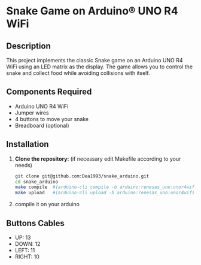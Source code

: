 # Snake Game on Arduino® UNO R4 WiFi

## Description

This project implements the classic Snake game on an Arduino UNO R4 WiFi using an LED matrix as the display. The game allows you to control the snake and collect food while avoiding collisions with itself.

## Components Required

- Arduino UNO R4 WiFi
- Jumper wires
- 4 buttons to move your snake
- Breadboard (optional)

## Installation

1. **Clone the repository:**
   (if necessary edit Makefile according to your needs)
   ```bash
   git clone git@github.com:Dea1993/snake_arduino.git
   cd snake_arduino
   make compile  #(arduino-cli compile -b arduino:renesas_uno:unor4wifi ./snake_arduino.ino)
   make upload   #(arduino-cli upload -b arduino:renesas_uno:unor4wifi -p /dev/ttyACM0)```
2. compile it on your arduino


## Buttons Cables

- UP: 13
- DOWN: 12
- LEFT: 11
- RIGHT: 10
